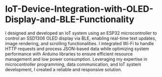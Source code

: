 # IoT-Device-Integration-with-OLED-Display-and-BLE-Functionality
I designed and developed an IoT system using an ESP32 microcontroller to control an SSD1306 OLED display via BLE, enabling real-time text updates, image rendering, and scrolling functionalities. I integrated Wi-Fi to handle HTTP requests and process JSON-based data while optimizing system performance with Arduino libraries to ensure efficient resource management and low power consumption. Leveraging my expertise in microcontroller programming, data communication, and IoT system development, I created a reliable and responsive solution.
